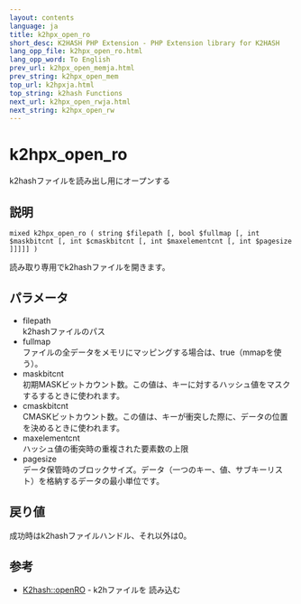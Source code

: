 ```yaml
---
layout: contents
language: ja
title: k2hpx_open_ro
short_desc: K2HASH PHP Extension - PHP Extension library for K2HASH
lang_opp_file: k2hpx_open_ro.html
lang_opp_word: To English
prev_url: k2hpx_open_memja.html
prev_string: k2hpx_open_mem
top_url: k2hpxja.html
top_string: k2hash Functions
next_url: k2hpx_open_rwja.html
next_string: k2hpx_open_rw
---
```


# k2hpx_open_ro
k2hashファイルを読み出し用にオープンする

## 説明

```
mixed k2hpx_open_ro ( string $filepath [, bool $fullmap [, int $maskbitcnt [, int $cmaskbitcnt [, int $maxelementcnt [, int $pagesize ]]]]] )
```

読み取り専用でk2hashファイルを開きます。

## パラメータ
- filepath  
k2hashファイルのパス
- fullmap  
ファイルの全データをメモリにマッピングする場合は、true（mmapを使う）。
- maskbitcnt  
初期MASKビットカウント数。この値は、キーに対するハッシュ値をマスクするするときに使われます。
- cmaskbitcnt  
CMASKビットカウント数。この値は、キーが衝突した際に、データの位置を決めるときに使われます。
- maxelementcnt  
ハッシュ値の衝突時の重複された要素数の上限
- pagesize  
データ保管時のブロックサイズ。データ（一つのキー、値、サブキーリスト）を格納するデータの最小単位です。

## 戻り値
成功時はk2hashファイルハンドル、それ以外は0。 

## 参考
- [K2hash::openRO](k2h_openroja.html) - k2hファイルを 読み込む
